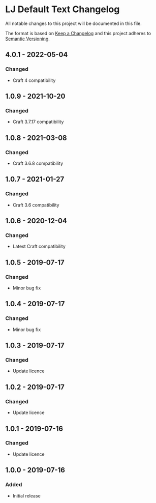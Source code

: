 # LJ Default Text Changelog

All notable changes to this project will be documented in this file.

The format is based on [Keep a Changelog](http://keepachangelog.com/) and this project adheres to [Semantic Versioning](http://semver.org/).

## 4.0.1 - 2022-05-04
### Changed
- Craft 4 compatibility

## 1.0.9 - 2021-10-20
### Changed
- Craft 3.7.17 compatibility

## 1.0.8 - 2021-03-08
### Changed
- Craft 3.6.8 compatibility

## 1.0.7 - 2021-01-27
### Changed
- Craft 3.6 compatibility

## 1.0.6 - 2020-12-04
### Changed
- Latest Craft compatibility

## 1.0.5 - 2019-07-17
### Changed
- Minor bug fix

## 1.0.4 - 2019-07-17
### Changed
- Minor bug fix

## 1.0.3 - 2019-07-17
### Changed
- Update licence

## 1.0.2 - 2019-07-17
### Changed
- Update licence

## 1.0.1 - 2019-07-16
### Changed
- Update licence

## 1.0.0 - 2019-07-16
### Added
- Initial release

